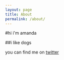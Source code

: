 ```yaml
---
layout: page
title: About
permalink: /about/
---
```


#hi i'm amanda

##i like dogs

you can find me on [twitter](twitter.com/ajzapata)